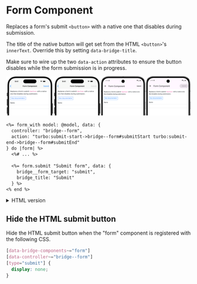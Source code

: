 # Form Component

Replaces a form's submit `<button>` with a native one that disables during submission.

The title of the native button will get set from the HTML `<button>`'s `innerText`. Override this by setting `data-bridge-title`.

Make sure to wire up the two `data-action` attributes to ensure the button disables while the form submission is in progress.

![Form Component examples](/resources/screenshots/form.png)

```erb
<%= form_with model: @model, data: {
  controller: "bridge--form",
  action: "turbo:submit-start->bridge--form#submitStart turbo:submit-end->bridge--form#submitEnd"
} do |form| %>
  <%# ... %>

  <%= form.submit "Submit form", data: {
    bridge__form_target: "submit",
    bridge_title: "Submit"
  } %>
<% end %>
```

<details>
<summary>HTML version</summary>

```html
<form 
    data-controller="bridge--form"
    data-action="turbo:submit-start->bridge--form#submitStart turbo:submit-end->bridge--form#submitEnd"
>
    <!-- ... -->

    <button
        type="submit"
        data-bridge--form-target="submit"
        data-bridge-title="Submit"
    >Submit form</button>
</form>
```

</details>

## Hide the HTML submit button

Hide the HTML submit button when the "form" component is registered with the following CSS.

```css
[data-bridge-components~="form"]
[data-controller~="bridge--form"]
[type="submit"] {
  display: none;
}
```
